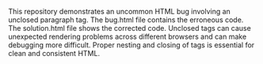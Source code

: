 This repository demonstrates an uncommon HTML bug involving an unclosed paragraph tag.  The bug.html file contains the erroneous code. The solution.html file shows the corrected code.  Unclosed tags can cause unexpected rendering problems across different browsers and can make debugging more difficult. Proper nesting and closing of tags is essential for clean and consistent HTML.